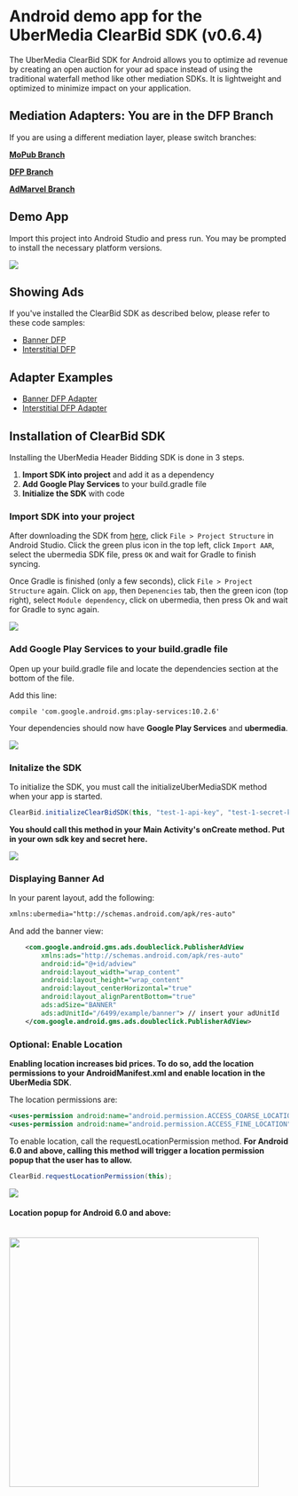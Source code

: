 # Android demo app for the UberMedia ClearBid SDK (v0.6.4)

The UberMedia ClearBid SDK for Android allows you to optimize ad revenue by creating an open auction for your ad space instead of using the traditional waterfall method like other mediation SDKs. It is lightweight and optimized to minimize impact on your application.

## Mediation Adapters: **You are in the DFP Branch**

If you are using a different mediation layer, please switch branches:

[**MoPub Branch**](https://github.com/cintric/ubermedia-sdk-android-demo)

[**DFP Branch**](https://github.com/cintric/ubermedia-sdk-android-demo/tree/DFP-Adapter)

[**AdMarvel Branch**](https://github.com/cintric/ubermedia-sdk-android-demo/tree/AdMarvel-Adapter)

## Demo App

Import this project into Android Studio and press run. You may be prompted to install the necessary platform versions.

![](https://raw.githubusercontent.com/cintric/ubermedia-sdk-android-demo/MoPub-Adapter/doc_assets/test-app.png)

## Showing Ads

If you've installed the ClearBid SDK as described below, please refer to these code samples:

- [Banner DFP](https://github.com/cintric/ubermedia-sdk-android-demo/blob/DFP-Adapter/app/src/main/java/ubermedia/com/headerbiddingdemo/MainActivity.java)
- [Interstitial DFP](https://github.com/cintric/ubermedia-sdk-android-demo/blob/DFP-Adapter/app/src/main/java/ubermedia/com/headerbiddingdemo/InterstitialActivity.java)

## Adapter Examples

- [Banner DFP Adapter](https://github.com/cintric/ubermedia-sdk-android-demo/blob/DFP-Adapter/app/src/main/java/com/ubermedia/DfpBannerAdapter.java)
- [Interstitial DFP Adapter](https://github.com/cintric/ubermedia-sdk-android-demo/blob/DFP-Adapter/app/src/main/java/com/ubermedia/DfpInterstitialAdapter.java)

## Installation of ClearBid SDK

Installing the UberMedia Header Bidding SDK is done in 3 steps.

1. **Import SDK into project** and add it as a dependency
2. **Add Google Play Services** to your build.gradle file
3. **Initialize the SDK** with code

### Import SDK into your project

After downloading the SDK from [here](https://github.com/cintric/ubermedia-sdk-android-demo/blob/MoPub-Adapter/ubermedia/ubermedia.aar), click `File > Project Structure` in Android Studio. Click the green plus icon in the top left, click `Import AAR`, select the ubermedia SDK file, press `OK` and wait for Gradle to finish syncing.

Once Gradle is finished (only a few seconds), click `File > Project Structure` again. Click on `app`, then `Depenencies` tab, then the green icon (top right), select `Module dependency`, click on ubermedia, then press Ok and wait for Gradle to sync again.

![](https://raw.githubusercontent.com/cintric/ubermedia-sdk-android-demo/MoPub-Adapter/doc_assets/import-module.gif)

### Add Google Play Services to your build.gradle file

Open up your build.gradle file and locate the dependencies section at the bottom of the file.

Add this line:

```
compile 'com.google.android.gms:play-services:10.2.6'
```

Your dependencies should now have **Google Play Services** and **ubermedia**.

![](https://raw.githubusercontent.com/cintric/ubermedia-sdk-android-demo/MoPub-Adapter/doc_assets/build-gradle.png)

### Initalize the SDK

To initialize the SDK, you must call the initializeUberMediaSDK method when your app is started.

```java
ClearBid.initializeClearBidSDK(this, "test-1-api-key", "test-1-secret-key");
```

**You should call this method in your Main Activity's onCreate method.
Put in your own sdk key and secret here.**

![](https://raw.githubusercontent.com/cintric/ubermedia-sdk-android-demo/MoPub-Adapter/doc_assets/sdk-init.png)

### Displaying Banner Ad

In your parent layout, add the following:

```xml
xmlns:ubermedia="http://schemas.android.com/apk/res-auto"
```

And add the banner view:

```xml
    <com.google.android.gms.ads.doubleclick.PublisherAdView
        xmlns:ads="http://schemas.android.com/apk/res-auto"
        android:id="@+id/adview"
        android:layout_width="wrap_content"
        android:layout_height="wrap_content"
        android:layout_centerHorizontal="true"
        android:layout_alignParentBottom="true"
        ads:adSize="BANNER"
        ads:adUnitId="/6499/example/banner"> // insert your adUnitId
    </com.google.android.gms.ads.doubleclick.PublisherAdView>

```

### Optional: Enable Location

**Enabling location increases bid prices. To do so, add the location permissions to your AndroidManifest.xml and enable location in the UberMedia SDK**.

The location permissions are:

```xml
<uses-permission android:name="android.permission.ACCESS_COARSE_LOCATION" />
<uses-permission android:name="android.permission.ACCESS_FINE_LOCATION" />
```

To enable location, call the requestLocationPermission method. **For Android 6.0 and above, calling this method will trigger a location permission popup that the user has to allow.** 

```java
ClearBid.requestLocationPermission(this);
```

![](https://raw.githubusercontent.com/cintric/ubermedia-sdk-android-demo/MoPub-Adapter/doc_assets/request-location.png)

#### Location popup for Android 6.0 and above:

<br />
<img src="https://raw.githubusercontent.com/cintric/ubermedia-sdk-android-demo/MoPub-Adapter/doc_assets/location-popup.png" width="450" />
